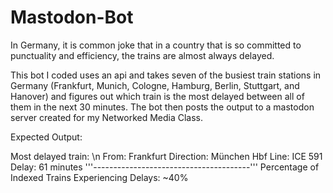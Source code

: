 # Mastodon-Bot

In Germany, it is common joke that in a country that is so committed to punctuality and efficiency, the trains are almost always delayed. 

This bot I coded uses an api and takes seven of the busiest train stations in Germany (Frankfurt, Munich, Cologne, Hamburg, Berlin, Stuttgart, and Hanover) and figures out which train is the most delayed between all of them in the next 30 minutes. The bot then posts the output to a mastodon server created for my Networked Media Class.

Expected Output:

Most delayed train: \n
From: Frankfurt 
Direction: München Hbf 
Line: ICE 591 
Delay: 61 minutes 
'''---------------------------------------'''
Percentage of Indexed Trains Experiencing Delays: ~40%
